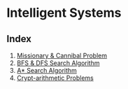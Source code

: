 # Intelligent Systems

## Index

1. [Missionary & Cannibal Problem](https://github.com/nirantak/Programming_Exercises/blob/master/Intelligent_Systems/missionary_cannibal_problem.py)
2. [BFS & DFS Search Algorithm](https://github.com/nirantak/Programming_Exercises/blob/master/Intelligent_Systems/bfs_dfs_search.py)
3. [A\* Search Algorithm](https://github.com/nirantak/Programming_Exercises/blob/master/Intelligent_Systems/astar_search.py)
4. [Crypt-arithmetic Problems](https://github.com/nirantak/Programming_Exercises/blob/master/Intelligent_Systems/cryptarithmetic.py)
